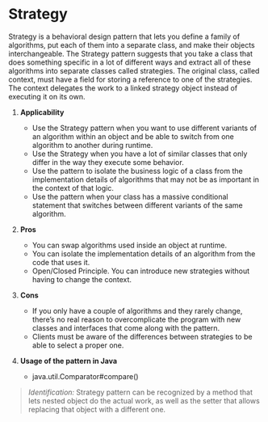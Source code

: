 # Strategy

Strategy is a behavioral design pattern that lets you define a family of algorithms, put each of them into a separate class, and make their objects interchangeable.
The Strategy pattern suggests that you take a class that does something specific in a lot of different ways and extract all of these algorithms into separate classes called strategies.
The original class, called context, must have a field for storing a reference to one of the strategies. The context delegates the work to a linked strategy object instead of executing it on its own.

1. __Applicability__
    * Use the Strategy pattern when you want to use different variants of an algorithm within an object and be able to switch from one algorithm to another during runtime.
    * Use the Strategy when you have a lot of similar classes that only differ in the way they execute some behavior.
    * Use the pattern to isolate the business logic of a class from the implementation details of algorithms that may not be as important in the context of that logic.
    * Use the pattern when your class has a massive conditional statement that switches between different variants of the same algorithm.

2. __Pros__
    * You can swap algorithms used inside an object at runtime.
    * You can isolate the implementation details of an algorithm from the code that uses it.
    * Open/Closed Principle. You can introduce new strategies without having to change the context.

3. __Cons__
    * If you only have a couple of algorithms and they rarely change, there’s no real reason to overcomplicate the program with new classes and interfaces that come along with the pattern.
    * Clients must be aware of the differences between strategies to be able to select a proper one.

4. __Usage of the pattern in Java__
    * java.util.Comparator#compare()

> _Identification:_ Strategy pattern can be recognized by a method that lets nested object do the actual work, as well as the setter that allows replacing that object with a different one.
